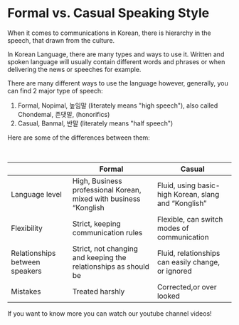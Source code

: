 # Formal vs. Casual Speaking Style 

When it comes to communications in Korean, there is hierarchy in the speech, that drawn from the culture.

In Korean Language, there are many types and ways to use it. Written and spoken language will usually contain different words and phrases or when delivering the news or speeches for example.

There are many different ways to use the language however, generally,  you can find 2 major type of speech: 
 
1. Formal, Nopimal, 높임말 (literately means "high speech"), also called Chondemal, 존댓말, (honorifics)
2. Casual, Banmal, 반말 (literately means "half speech")

Here are some of the differences between them:

<br>

|  | Formal | Casual |
| - | - | - |
| Language level | High, Business professional Korean, mixed with business “Konglish | Fluid, using basic- high Korean, slang and “Konglish” |
| Flexibility | Strict, keeping communication rules | Flexible, can switch modes of communication |
| Relationships between speakers| Strict, not changing and keeping the relationships as should be | Fluid, relationships can easily change, or ignored |
| Mistakes | Treated harshly | Corrected,or over looked |

 If you want to know more you can watch our youtube channel videos!